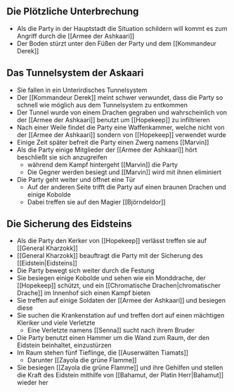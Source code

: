 ## Die Plötzliche Unterbrechung
+ Als die Party in der Hauptstadt die Situation schildern will kommt es zum Angriff durch die [[Armee der Ashkaari]] 
+ Der Boden stürzt unter den Füßen der Party und dem [[Kommandeur Derek]] 
## Das Tunnelsystem der Askaari
+ Sie fallen in ein Unterirdisches Tunnelsystem
+ Der [[Kommandeur Derek]] meint schwer verwundet, dass die Party so schnell wie möglich aus dem Tunnelsystem zu entkommen
+ Der Tunnel wurde von einem Drachen gegraben und wahrscheinlich von der [[Armee der Ashkaari]] benutzt um [[Hopekeep]]  zu infiltrieren
+ Nach einer Weile findet die Party eine Waffenkammer, welche nicht von der [[Armee der Ashkaari]] sondern von [[Hopekeep]] verwendet wurde
+ Einige Zeit später befreit die Party einen Zwerg namens [[Marvin]] 
+ Als die Party einige Mitglieder der [[Armee der Ashkaari]] hört beschließt sie sich anzugreifen
	+ während dem Kampf hintergeht [[Marvin]] die Party 
	+ Die Gegner werden besiegt und [[Marvin]] wird mit ihnen eliminiert
+ Die Party geht weiter und öffnet eine Tür
	+ Auf der anderen Seite trifft die Party auf einen braunen Drachen und einige Kobolde
	+ Dabei treffen sie auf den Magier [[Björndeldor]]
## Die Sicherung des Eidsteins
+ Als die Party den Kerker von [[Hopekeep]] verlässt treffen sie auf [[General Kharzokk]] 
+ [[General Kharzokk]] beauftragt die Party mit der Sicherung des [[Eidstein|Eidsteins]] 
+ Die Party bewegt sich weiter durch die Festung 
+ Sie besiegen einige Kobolde und sehen wie ein Monddrache, der [[Hopekeep]] schützt, und ein [[Chromatische Drachen|chromatischer Drache]] im Innenhof sich einen Kampf bieten
+ Sie treffen auf einige Soldaten der [[Armee der Ashkaari]] und besiegen diese
+ Sie suchen die Krankenstation auf und treffen dort auf einen mächtigen Kleriker und viele Verletzte
	+ Eine Verletzte namens [[Senna]] sucht nach ihrem Bruder
+ Die Party benutzt einen Hammer um die Wand zum Raum, der den Eidstein beinhaltet, einzustürzen
+ Im Raum stehen fünf Tieflinge, die [[Auserwälten Tiamats]]
	+ Darunter [[Zayola die grüne Flamme]]
+ Sie besiegen [[Zayola die grüne Flamme]] und ihre Gehilfen und stellen die Kraft des Eidstein mithilfe von [[Bahamut, der Platin Herr|Bahamut]] wieder her
